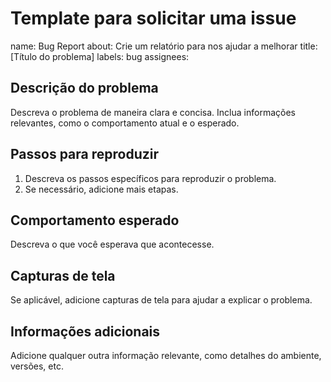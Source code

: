 <h1> 
    Template para solicitar uma issue 
</h1>

name: Bug Report
about: Crie um relatório para nos ajudar a melhorar
title: [Título do problema]
labels: bug
assignees:

## Descrição do problema

Descreva o problema de maneira clara e concisa. Inclua informações relevantes, como o comportamento atual e o esperado.

## Passos para reproduzir

1. Descreva os passos específicos para reproduzir o problema.
2. Se necessário, adicione mais etapas.

## Comportamento esperado

Descreva o que você esperava que acontecesse.

## Capturas de tela

Se aplicável, adicione capturas de tela para ajudar a explicar o problema.

## Informações adicionais

Adicione qualquer outra informação relevante, como detalhes do ambiente, versões, etc.